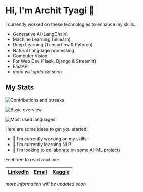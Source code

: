 # Hi, I'm Archit Tyagi 👋

I currently worked on these technologies to enhance my skills...
- Generative AI (LangChain)
- Machine Learning (Sklearn)
- Deep Learning (Tensorflow & Pytorch)
- Natural Language processing
- Computer Vision
- For Web Dev (Flask, Django & Streamlit)
- FastAPI 
- *more will updated soon*
  
<!-- ## [Portfolio](https://a4archit.github.io/portfolio) -->

## My Stats

![Contributions and streaks](https://github-readme-streak-stats.herokuapp.com/?user=a4archit)

![Basic overview](https://github-readme-stats.vercel.app/api?username=a4archit)

![Most used languages](https://github-readme-stats.vercel.app/api/top-langs/?username=a4archit&layout=donut-vertical)




Here are some ideas to get you started:

- 🔭 I’m currently working on my skills
- 🌱 I’m currently learning NLP
- 👯 I’m looking to collaborate on some AI-ML projects



  
Feel free to reach out me:

| **[LinkedIn](https://www.linkedin.com/in/a4archit)** | **[Email](mailto:help.atd@gmail.com)** | **[Kaggle](https://kaggle.com/architty108)** |
|--------------|----------------|-----------------|

*more information will be updated soon* 



<!--
**a4archit/a4archit** is a ✨ _special_ ✨ repository because its `README.md` (this file) appears on your GitHub profile.
-->
